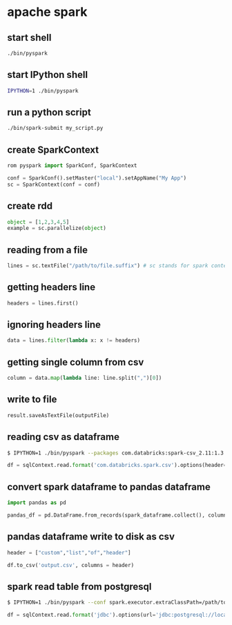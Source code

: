 apache spark
===

start shell
---
```bash
./bin/pyspark
```

start IPython shell
---
```bash
IPYTHON=1 ./bin/pyspark
```

run a python script
---
```bash
./bin/spark-submit my_script.py
```

create SparkContext
---
```python
rom pyspark import SparkConf, SparkContext

conf = SparkConf().setMaster("local").setAppName("My App")
sc = SparkContext(conf = conf)
```

create rdd
---
```python
object = [1,2,3,4,5]
example = sc.parallelize(object)
```

reading from a file
---
```python
lines = sc.textFile("/path/to/file.suffix") # sc stands for spark context
```

getting headers line
---
```python
headers = lines.first()
```

ignoring headers line
---
```python
data = lines.filter(lambda x: x != headers)
```

getting single column from csv
---
```python
column = data.map(lambda line: line.split(",")[0])
```

write to file
---
```python
result.saveAsTextFile(outputFile)
```

reading csv as dataframe
---
```bash
$ IPYTHON=1 ./bin/pyspark --packages com.databricks:spark-csv_2.11:1.3.0
```

```python
df = sqlContext.read.format('com.databricks.spark.csv').options(header='true', inferschema='true').load('file_name.csv')
```

convert spark dataframe to pandas dataframe
---
```python
import pandas as pd

pandas_df = pd.DataFrame.from_records(spark_dataframe.collect(), columns=spark_dataframe.columns)
```

pandas dataframe write to disk as csv
---
```python
header = ["custom","list","of","header"]

df.to_csv('output.csv', columns = header)
```

spark read table from postgresql
---
```bash
$ IPYTHON=1 ./bin/pyspark --conf spark.executor.extraClassPath=/path/to/postgresql-9.4.1207.jar --driver-class-path /path/to/postgresql-9.4.1207.jar --jars /path/to/postgresql-9.4.1207.jar
```

```python
df = sqlContext.read.format('jdbc').options(url='jdbc:postgresql://localhost:5432/[database_name]?user=[username]&password=[password]', dbtable='[table_name]').load()
```

